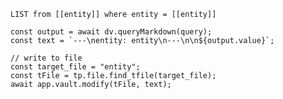 
```dataview
LIST from [[entity]] where entity = [[entity]]
```


































































































































































































































































































































































































































































































































































































































































































































































































































































































































































































































































































































































































































































































































































































































































































































































































































































































































































































































































































































































































































































































































```
const output = await dv.queryMarkdown(query);
const text = `---\nentity: entity\n---\n\n${output.value}`;

// write to file
const target_file = "entity";
const tFile = tp.file.find_tfile(target_file);
await app.vault.modify(tFile, text);
```